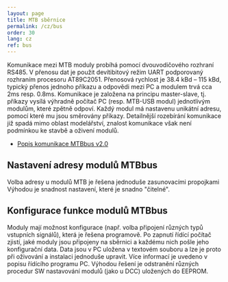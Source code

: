 ```yaml
---
layout: page
title: MTB sběrnice
permalink: /cz/bus
order: 30
lang: cz
ref: bus
---
```


Komunikace mezi MTB moduly probíhá pomocí dvouvodičového rozhraní RS485.
V přenosu dat je použit devítibitový režim UART podporovaný rozhraním procesoru
AT89C2051. Přenosová rychlost je 38.4 kBd – 115 kBd, typický přenos jednoho
příkazu a odpovědi mezi PC a modulem trvá cca 2ms resp. 0.8ms. Komunikace je
založena na principu master-slave, tj. příkazy vysílá výhradně počítač PC
(resp. MTB-USB modul) jednotlivým modulům, které zpětně odpoví. Každý modul má
nastavenu unikátní adresu, pomocí které mu jsou směrovány příkazy. Detailnější
rozebírání komunikace již spadá mimo oblast modelářství, znalost komunikace
však není podmínkou ke stavbě a oživení modulů.

 * [Popis komunikace MTBbus v2.0](/assets/pdf/mtb-protok20.pdf)

## Nastavení adresy modulů MTBbus

Volba adresy u modulů MTB je řešena jednoduše zasunovacími propojkami Výhodou
je snadnost nastavení, které je snadno "čitelné".

## Konfigurace funkce modulů MTBbus

Moduly mají možnost konfigurace (např. volba připojení různých typů vstupních
signálů), která je řešena programově. Po zapnutí řídící počítač zjistí, jaké
moduly jsou připojeny na sběrnici a každému nich pošle jeho konfigurační data.
Data jsou v PC uložena v textovém souboru a lze je proto při oživování
a instalaci jednoduše upravit. Více informací je uvedeno v popisu řídícího
programu PC.  Výhodou řešení je odstranění různých procedur SW nastavování
modulů (jako u DCC) uložených do EEPROM.
